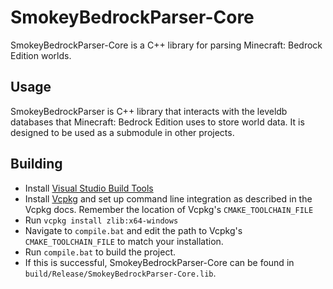 # SmokeyBedrockParser-Core

SmokeyBedrockParser-Core is a C++ library for parsing Minecraft: Bedrock Edition worlds.

## Usage

SmokeyBedrockParser is C++ library that interacts with the leveldb databases that Minecraft: Bedrock Edition uses to store world data. It is designed to be used as a submodule in other projects.

## Building

- Install [Visual Studio Build Tools](https://visualstudio.microsoft.com/downloads/#build-tools-for-visual-studio-2022)
- Install [Vcpkg](https://github.com/microsoft/vcpkg) and set up command line integration as described in the Vcpkg docs. Remember the location of Vcpkg's `CMAKE_TOOLCHAIN_FILE`
- Run `vcpkg install zlib:x64-windows`
- Navigate to `compile.bat` and edit the path to Vcpkg's `CMAKE_TOOLCHAIN_FILE` to match your installation.
- Run `compile.bat` to build the project.
- If this is successful, SmokeyBedrockParser-Core can be found in `build/Release/SmokeyBedrockParser-Core.lib`.
